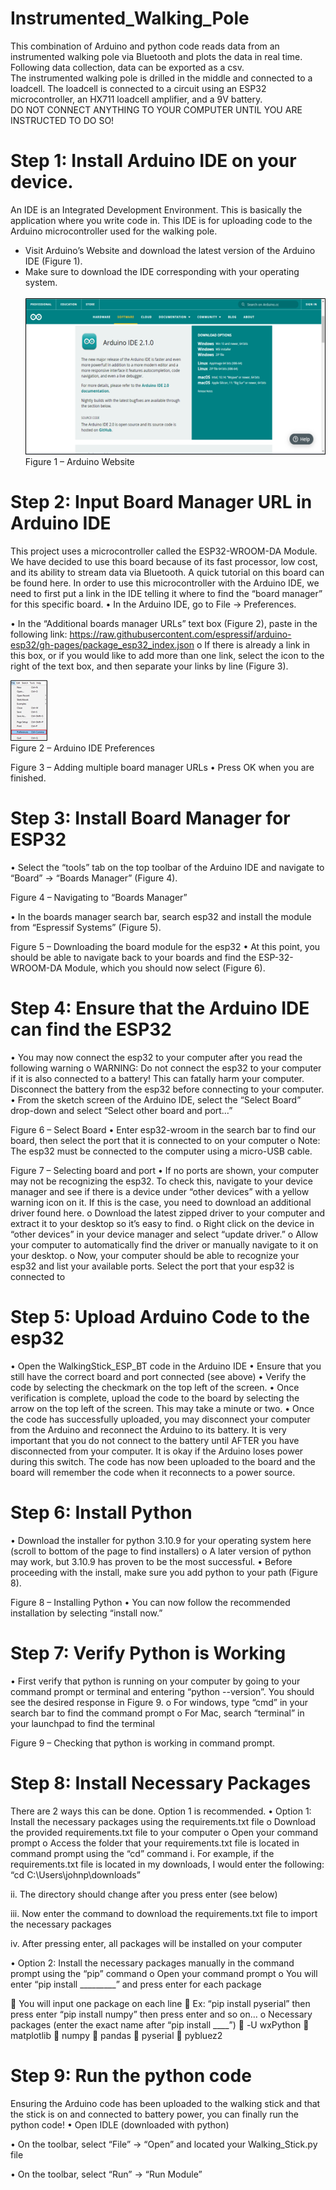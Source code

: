 # Instrumented_Walking_Pole

This combination of Arduino and python code reads data from an instrumented walking pole via Bluetooth and plots the data in real time. Following data collection, data can be exported as a csv.<br /> 
The instrumented walking pole is drilled in the middle and connected to a loadcell. The loadcell is connected to a circuit using an ESP32 microcontroller, an HX711 loadcell amplifier, and a 9V battery.<br />
DO NOT CONNECT ANYTHING TO YOUR COMPUTER UNTIL YOU ARE INSTRUCTED TO DO SO!

# Step 1: Install Arduino IDE on your device.
An IDE is an Integrated Development Environment. This is basically the application where you write code in. This IDE is for uploading code to the Arduino microcontroller used for the walking pole.<br />
- Visit Arduino’s Website and download the latest version of the Arduino IDE (Figure 1).<br />
- Make sure to download the IDE corresponding with your operating system.<br /><br />
![](Images/SOP_1.png) <br />
Figure 1 – Arduino Website

# Step 2: Input Board Manager URL in Arduino IDE
This project uses a microcontroller called the ESP32-WROOM-DA Module. We have decided to use this board because of its fast processor, low cost, and its ability to stream data via Bluetooth. A quick tutorial on this board can be found here. In order to use this microcontroller with the Arduino IDE, we need to first put a link in the IDE telling it where to find the “board manager” for this specific board. 
•	In the Arduino IDE, go to File -> Preferences.
 
•	In the “Additional boards manager URLs” text box (Figure 2), paste in the following link:
 https://raw.githubusercontent.com/espressif/arduino-esp32/gh-pages/package_esp32_index.json
o	If there is already a link in this box, or if you would like to add more than one link, select the icon to the right of the text box, and then separate your links by line (Figure 3).<br />

![](Images/SOP_2.png) <br />
Figure 2 – Arduino IDE Preferences

 
Figure 3 – Adding multiple board manager URLs
•	Press OK when you are finished. 

# Step 3: Install Board Manager for ESP32
•	Select the “tools” tab on the top toolbar of the Arduino IDE and navigate to “Board” -> “Boards Manager” (Figure 4).
 
Figure 4 – Navigating to “Boards Manager”

•	In the boards manager search bar, search esp32 and install the module from “Espressif Systems” (Figure 5).
 
Figure 5 – Downloading the board module for the esp32
•	At this point, you should be able to navigate back to your boards and find the ESP-32-WROOM-DA Module, which you should now select (Figure 6). 
 

# Step 4: Ensure that the Arduino IDE can find the ESP32
•	You may now connect the esp32 to your computer after you read the following warning
o	WARNING: Do not connect the esp32 to your computer if it is also connected to a battery! This can fatally harm your computer. Disconnect the battery from the esp32 before connecting to your computer. 
•	From the sketch screen of the Arduino IDE, select the “Select Board” drop-down and select “Select other board and port…”
 
Figure 6 – Select Board
•	Enter esp32-wroom in the search bar to find our board, then select the port that it is connected to on your computer
o	Note: The esp32 must be connected to the computer using a micro-USB cable. 
 
Figure 7 – Selecting board and port
•	If no ports are shown, your computer may not be recognizing the esp32. To check this, navigate to your device manager and see if there is a device under “other devices” with a yellow warning icon on it. If this is the case, you need to download an additional driver found here. 
o	Download the latest zipped driver to your computer and extract it to your desktop so it’s easy to find.
o	Right click on the device in “other devices” in your device manager and select “update driver.”
o	Allow your computer to automatically find the driver or manually navigate to it on your desktop.
o	Now, your computer should be able to recognize your esp32 and list your available ports. Select the port that your esp32 is connected to

# Step 5: Upload Arduino Code to the esp32
•	Open the WalkingStick_ESP_BT code in the Arduino IDE
•	Ensure that you still have the correct board and port connected (see above)
•	Verify the code by selecting the checkmark on the top left of the screen. 
•	Once verification is complete, upload the code to the board by selecting the arrow on the top left of the screen. This may take a minute or two.
•	Once the code has successfully uploaded, you may disconnect your computer from the Arduino and reconnect the Arduino to its battery. It is very important that you do not connect to the battery until AFTER you have disconnected from your computer. It is okay if the Arduino loses power during this switch. The code has now been uploaded to the board and the board will remember the code when it reconnects to a power source. 

# Step 6: Install Python
•	Download the installer for python 3.10.9 for your operating system here (scroll to bottom of the page to find installers)
o	A later version of python may work, but 3.10.9 has proven to be the most successful.
•	Before proceeding with the install, make sure you add python to your path (Figure 8). 
 
Figure 8 – Installing Python
•	You can now follow the recommended installation by selecting “install now.”

# Step 7: Verify Python is Working
•	First verify that python is running on your computer by going to your command prompt or terminal and entering “python --version”. You should see the desired response in Figure 9.
o	For windows, type “cmd” in your search bar to find the command prompt
o	For Mac, search “terminal” in your launchpad to find the terminal
 
Figure 9 – Checking that python is working in command prompt.

# Step 8: Install Necessary Packages
There are 2 ways this can be done. Option 1 is recommended.
•	Option 1: Install the necessary packages using the requirements.txt file
o	Download the provided requirements.txt file to your computer
o	Open your command prompt
o	Access the folder that your requirements.txt file is located in command prompt using the “cd” command
i.	For example, if the requirements.txt file is located in my downloads, I would enter the following: “cd C:\Users\johnp\downloads”

 

ii.	The directory should change after you press enter (see below)

 

iii.	Now enter the command to download the requirements.txt file to import the necessary packages

 

iv.	After pressing enter, all packages will be installed on your computer

•	Option 2: Install the necessary packages manually in the command prompt using the “pip” command
o	Open your command prompt
o	You will enter “pip install _________” and press enter for each package

 

	You will input one package on each line
	Ex: “pip install pyserial” then press enter
       “pip install numpy” then press enter
       and so on…
o	Necessary packages (enter the exact name after “pip install ____”)
	-U wxPython
	matplotlib
	numpy
	pandas
	pyserial
	pybluez2

# Step 9: Run the python code
Ensuring the Arduino code has been uploaded to the walking stick and that the stick is on and connected to battery power, you can finally run the python code!
•	Open IDLE (downloaded with python)
 

•	On the toolbar, select “File” -> “Open” and located your Walking_Stick.py file
 
•	On the toolbar, select “Run” -> “Run Module”
 


